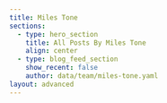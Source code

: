 ```yaml
---
title: Miles Tone
sections:
  - type: hero_section
    title: All Posts By Miles Tone
    align: center
  - type: blog_feed_section
    show_recent: false
    author: data/team/miles-tone.yaml
layout: advanced
---
```

